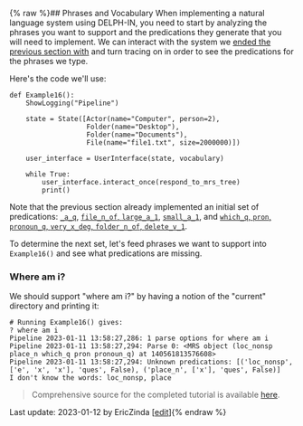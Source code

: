 {% raw %}## Phrases and Vocabulary
When implementing a natural language system using DELPH-IN, you need to start by analyzing the phrases you want to support and the predications they generate that you will need to implement. We can interact with the system we [ended the previous section with](https://blog.inductorsoftware.com/docsproto/howto/devhowto/devhowtoPredicationArgumentsAndUsage) and turn tracing on in order to see the predications for the phrases we type.  

Here's the code we'll use:

```
def Example16():
    ShowLogging("Pipeline")

    state = State([Actor(name="Computer", person=2),
                   Folder(name="Desktop"),
                   Folder(name="Documents"),
                   File(name="file1.txt", size=2000000)])

    user_interface = UserInterface(state, vocabulary)

    while True:
        user_interface.interact_once(respond_to_mrs_tree)
        print()
```

Note that the previous section already implemented an initial set of predications: [`_a_q`](https://blog.inductorsoftware.com/docsproto/howto/devhowto/devhowtoScopalArguments), [`file_n_of`, `large_a_1`](https://blog.inductorsoftware.com/docsproto/howto/devhowto/devhowtoConjunctions), [`small_a_1`](https://blog.inductorsoftware.com/docsproto/howto/devhowto/devhowtoHandlingEventInformation), and [`which_q`, `pron`, `pronoun_q`, `very_x_deg`, `folder_n_of`, `delete_v_1`](https://blog.inductorsoftware.com/docsproto/howto/devhowto/devhowtoFinishingErrors).

To determine the next set, let's feed phrases we want to support into `Example16()` and see what predications are missing.

### Where am i?
We should support "where am i?" by having a notion of the "current" directory and printing it:
```
# Running Example16() gives:
? where am i
Pipeline 2023-01-11 13:58:27,286: 1 parse options for where am i
Pipeline 2023-01-11 13:58:27,294: Parse 0: <MRS object (loc_nonsp place_n which_q pron pronoun_q) at 140561813576608>
Pipeline 2023-01-11 13:58:27,294: Unknown predications: [('loc_nonsp', ['e', 'x', 'x'], 'ques', False), ('place_n', ['x'], 'ques', False)]
I don't know the words: loc_nonsp, place
```

> Comprehensive source for the completed tutorial is available [here](https://github.com/EricZinda/Perplexity).


Last update: 2023-01-12 by EricZinda [[edit](https://github.com/ericzinda/Perplexity/edit/main/docs/devvocab/devvocabPhrasesAndVocab.md)]{% endraw %}